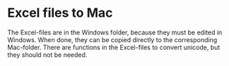 # Excel files to Mac
The Excel-files are in the Windows folder, because they must be edited in Windows.
When done, they can be copied directly to the corresponding Mac-folder.
There are functions in the Excel-files to convert unicode, but they should not be needed.